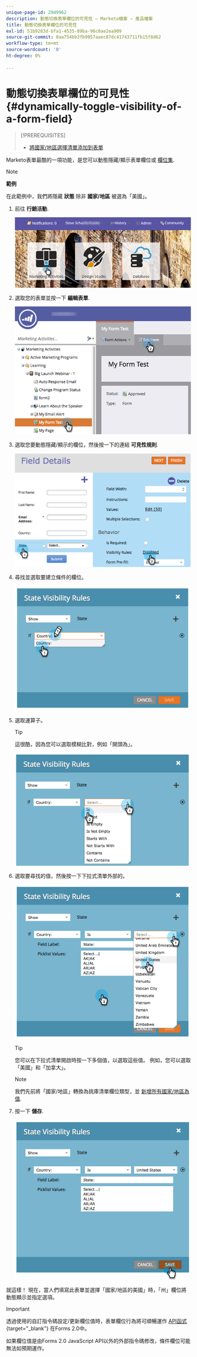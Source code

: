 ```yaml
---
unique-page-id: 2949962
description: 動態切換表單欄位的可見性 — Marketo檔案 — 產品檔案
title: 動態切換表單欄位的可見性
exl-id: 51b9283d-bfa1-4535-89ba-96c0ae2ea909
source-git-commit: 0aa754bb3fb9057aaec87dc41743711fb15f8d62
workflow-type: tm+mt
source-wordcount: '0'
ht-degree: 0%

---
```


# 動態切換表單欄位的可見性 {#dynamically-toggle-visibility-of-a-form-field}

>[!PREREQUISITES]
>
>* [將國家/地區選擇清單添加到表單](/help/marketo/product-docs/demand-generation/forms/form-actions/add-a-country-picklist-to-your-form.md)


Marketo表單最酷的一項功能，是您可以動態隱藏/顯示表單欄位或 [欄位集](/help/marketo/product-docs/demand-generation/forms/form-fields/add-a-fieldset-to-a-form.md).

>[!NOTE]
>
>**範例**
>
>在此範例中，我們將隱藏 **狀態** 除非 **國家/地區** 被選為「美國」。

1. 前往 **行銷活動**.

   ![](assets/login-marketing-activities-8.png)

1. 選取您的表單並按一下 **編輯表單**.

   ![](assets/editform-1.png)

1. 選取您要動態隱藏/顯示的欄位，然後按一下的連結 **可見性規則**.

   ![](assets/image2014-9-15-15-3a16-3a0.png)

1. 尋找並選取要建立條件的欄位。

   ![](assets/image2014-9-15-15-3a16-3a12.png)

1. 選取運算子。

   >[!TIP]
   >
   >這很酷，因為您可以選取模糊比對，例如「開頭為」。

   ![](assets/image2014-9-15-15-3a16-3a50.png)

1. 選取要尋找的值，然後按一下下拉式清單外部的。

   ![](assets/image2014-9-15-15-3a17-3a4.png)

   >[!TIP]
   >
   >您可以在下拉式清單開啟時按一下多個值，以選取這些值。 例如，您可以選取「美國」和「加拿大」。

   >[!NOTE]
   >
   >我們先前將「國家/地區」轉換為挑庫清單欄位類型，並 [新增所有國家/地區為值](/help/marketo/product-docs/demand-generation/forms/form-actions/add-a-country-picklist-to-your-form.md).

1. 按一下 **儲存**.

   ![](assets/image2014-9-15-15-3a18-3a15.png)

就這樣！ 現在，當人們填寫此表單並選擇「國家/地區的美國」時，「州」欄位將動態顯示並指定選項。

>[!IMPORTANT]
>
>透過使用的自訂指令碼設定/更新欄位值時，表單欄位行為將可順暢運作 [API函式](https://developers.marketo.com/javascript-api/forms/){target="_blank"} 在Forms 2.0中。
>
>如果欄位值是由Forms 2.0 JavaScript API以外的外部指令碼修改，條件欄位可能無法如預期運作。
